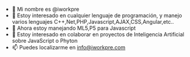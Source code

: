 - 👋 Mi nombre es @iworkpre
- 👀 Estoy interesado en cualquier lenguaje de programación, y manejo varios lenguajes C++,Net,PHP,Javascript,AJAX,CSS,Angular,etc..
- 🌱 Ahora estoy manejando ML5,P5 para Javascript
- 💞️ Estoy interesado en colaborar en proyectos de Inteligencia Artificial sobre JavaScript o Phyton
- 📫 Puedes localizarme en info@iworkpre.com

<!---
iworkpre/iworkpre is a ✨ special ✨ repository because its `README.md` (this file) appears on your GitHub profile.
You can click the Preview link to take a look at your changes.
--->
